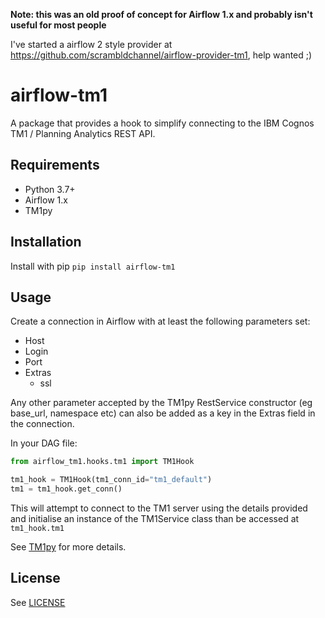 **Note: this was an old proof of concept for Airflow 1.x and probably isn't useful for most people**

I've started a airflow 2 style provider at https://github.com/scrambldchannel/airflow-provider-tm1, help wanted ;)

# airflow-tm1

A package that provides a hook to simplify connecting to the IBM Cognos TM1 / Planning Analytics REST API.

## Requirements

* Python 3.7+
* Airflow 1.x
* TM1py

## Installation

Install with pip `pip install airflow-tm1`

## Usage

Create a connection in Airflow with at least the following parameters set:

* Host
* Login
* Port
* Extras
  * ssl

Any other parameter accepted by the TM1py RestService constructor (eg base_url, namespace etc) can also be added as a key in the Extras field in the connection.

In your DAG file:

```python
from airflow_tm1.hooks.tm1 import TM1Hook

tm1_hook = TM1Hook(tm1_conn_id="tm1_default")
tm1 = tm1_hook.get_conn()
```

This will attempt to connect to the TM1 server using the details provided and initialise an instance of the TM1Service class than be accessed at `tm1_hook.tm1`

See [TM1py](https://github.com/cubewise-code/tm1py) for more details.

## License

See [LICENSE](https://github.com/scrambldchannel/airflow-tm1/LICENSE)



